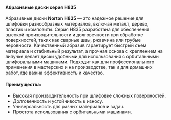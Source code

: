 #### Абразивные диски серия H835

Абразивные диски **Norton H835** — это надежное решение для шлифовки разнообразных материалов, включая металл, дерево, пластик и композиты. Серия H835 разработана для обеспечения высокой производительности и долговечности при обработке поверхностей, таких как сварные швы, ржавчина или грубые неровности. Качественный абразив гарантирует быстрый съем материала и стабильный результат, а прочная основа с креплением на липучке делает диски удобными для использования с орбитальными шлифовальными машинами. Подходит как для профессионального применения в мастерских и на производстве, так и для домашних работ, где важна эффективность и качество.

#### Преимущества:

- Высокая производительность при шлифовке сложных поверхностей.
- Долговечность и устойчивость к износу.
- Универсальность для разных материалов и задач.
- Простота использования с орбитальными машинами.
